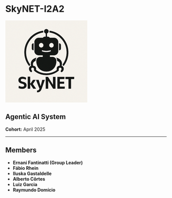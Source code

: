 # SkyNET-I2A2

![SkyNET Logo](docs/Logo/SkyNET_Logo.png)




## Agentic AI System
**Cohort:** April 2025

---

## Members
- **Ernani Fantinatti (Group Leader)**
- **Fábio Rhein**
- **Iluska Gastaldelle**
- **Alberto Côrtes**
- **Luiz Garcia**
- **Raymundo Domício**

